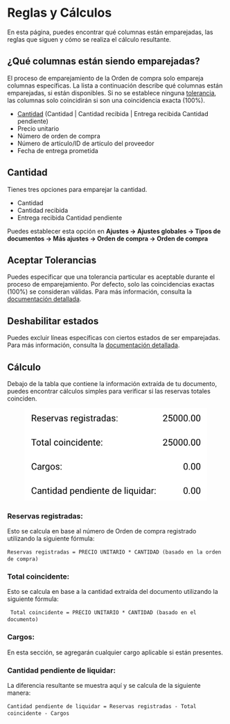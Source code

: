 # Reglas y Cálculos

En esta página, puedes encontrar qué columnas están emparejadas, las reglas que siguen y cómo se realiza el cálculo resultante.

## ¿Qué columnas están siendo emparejadas?

El proceso de emparejamiento de la Orden de compra solo empareja columnas específicas. La lista a continuación describe qué columnas están emparejadas, si están disponibles. Si no se establece ninguna [tolerancia](rules-and-calculations.md#aceptar-tolerancias), las columnas solo coincidirán si son una coincidencia exacta (100%).

* [Cantidad](rules-and-calculations.md#cantidad) (Cantidad | Cantidad recibida | Entrega recibida Cantidad pendiente)
* Precio unitario
* Número de orden de compra
* Número de artículo/ID de artículo del proveedor
* Fecha de entrega prometida

## Cantidad

Tienes tres opciones para emparejar la cantidad.

* Cantidad
* Cantidad recibida
* Entrega recibida Cantidad pendiente

Puedes establecer esta opción en **Ajustes → Ajustes globales → Tipos de documentos → Más ajustes → Orden de compra → Orden de compra**

## Aceptar Tolerancias

Puedes especificar que una tolerancia particular es aceptable durante el proceso de emparejamiento. Por defecto, solo las coincidencias exactas (100%) se consideran válidas. Para más información, consulta la [documentación detallada](../../../administration-and-setup/settings/global-settings/document-types/more-settings/purchase-order/purchase-order-tolerance-settings-additional-purchase-order-tolerance.md).

## Deshabilitar estados

Puedes excluir líneas específicas con ciertos estados de ser emparejadas. Para más información, consulta la [documentación detallada](../../../administration-and-setup/settings/global-settings/document-types/more-settings/purchase-order/purchase-order-disable-statuses.md).

## Cálculo

Debajo de la tabla que contiene la información extraída de tu documento, puedes encontrar cálculos simples para verificar si las reservas totales coinciden.

<figure><img src="../../../.gitbook/assets/po_rules_1_es.png" alt="" width="422"><figcaption></figcaption></figure>

### Reservas registradas:

Esto se calcula en base al número de Orden de compra registrado utilizando la siguiente fórmula:

```
Reservas registradas = PRECIO UNITARIO * CANTIDAD (basado en la orden de compra)
```

### Total coincidente:

Esto se calcula en base a la cantidad extraída del documento utilizando la siguiente fórmula:

```
 Total coincidente = PRECIO UNITARIO * CANTIDAD (basado en el documento)
```

### **Cargos:**

En esta sección, se agregarán cualquier cargo aplicable si están presentes.

### Cantidad pendiente de liquidar:

La diferencia resultante se muestra aquí y se calcula de la siguiente manera:

```
Cantidad pendiente de liquidar = Reservas registradas - Total coincidente - Cargos
```
